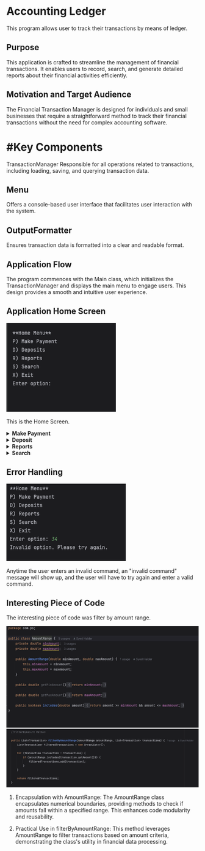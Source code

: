 # Accounting Ledger

This program allows user to track their transactions by means of ledger.

## Purpose
This application is crafted to streamline the management of financial transactions. It enables users to record, search, and generate detailed reports about their financial activities efficiently.

## Motivation and Target Audience
The Financial Transaction Manager is designed for individuals and small businesses that require a straightforward method to track their financial transactions without the need for complex accounting software.

# #Key Components
TransactionManager
Responsible for all operations related to transactions, including loading, saving, and querying transaction data.

## Menu
Offers a console-based user interface that facilitates user interaction with the system.

## OutputFormatter
Ensures transaction data is formatted into a clear and readable format.

## Application Flow
The program commences with the Main class, which initializes the TransactionManager and displays the main menu to engage users. This design provides a smooth and intuitive user experience.


## Application Home Screen
<img alt="HomeScreen" src="ReadMeImages/HomeScreen.png">

This is the Home Screen.

<details>

**<summary> Make Payment </summary>**

<img  alt="Make Payment" src="ReadMeImages/MakePayment.png">


When the user decides to make a payment they are prompted to enter the details of the payment they are making and the payment is recorded.
</details>

<details> 

**<summary> Deposit </summary>**

<img alt="Deposit" src="ReadMeImages/Deposit.png">

When the user decides to make a deposit they are prompted to enter the details of the deposit they are making and the deposit is recorded.

</details>

<details>

**<summary> Reports </summary>**

<img alt="Reports" src="ReadMeImages/Reports.png">

The user can perform various types of reporting including Month to date.

</details>

<details>

**<summary> Search </summary>**

<img alt="Search" src="ReadMeImages/Search.png">

The user can search for transaction using various filters including amount range. User could also add multiple filters.

</details>


## Error Handling


<img alt="Error Handling" src="ReadMeImages/ErrorHandling.png">

Anytime the user enters an invalid command, an "invalid command" message will show up, and the user will have to try again and enter a valid command.


## Interesting Piece of Code

The interesting piece of code was filter by amount range.

<img alt="AmountRange" src="ReadMeImages/AmountRange.png">
<img alt="FilterAmountRange" src="ReadMeImages/FilterAmountRange.png">

 

1. Encapsulation with AmountRange:
The AmountRange class encapsulates numerical boundaries, providing methods to check if amounts fall within a specified range. This enhances code modularity and reusability.

2. Practical Use in filterByAmountRange:
   This method leverages AmountRange to filter transactions based on amount criteria, demonstrating the class's utility in financial data processing.


